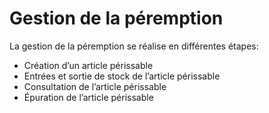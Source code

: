 # Gestion de la péremption


La gestion de la péremption se réalise en différentes étapes:


* Création d’un article 
 périssable
* Entrées et sortie 
 de stock de l’article périssable
* Consultation de 
 l’article périssable
* Épuration de l’article 
 périssable


